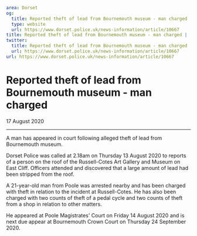 ```yaml
area: Dorset
og:
  title: Reported theft of lead from Bournemouth museum - man charged
  type: website
  url: https://www.dorset.police.uk/news-information/article/10667
title: Reported theft of lead from Bournemouth museum - man charged |
twitter:
  title: Reported theft of lead from Bournemouth museum - man charged
  url: https://www.dorset.police.uk/news-information/article/10667
url: https://www.dorset.police.uk/news-information/article/10667
```

# Reported theft of lead from Bournemouth museum - man charged

17 August 2020

* * *

A man has appeared in court following alleged theft of lead from Bournemouth museum.

Dorset Police was called at 2.18am on Thursday 13 August 2020 to reports of a person on the roof of the Russell-Cotes Art Gallery and Museum on East Cliff. Officers attended and discovered that a large amount of lead had been stripped from the roof.

A 21-year-old man from Poole was arrested nearby and has been charged with theft in relation to the incident at Russell-Cotes. He has also been charged with two counts of theft of a pedal cycle and two counts of theft from a shop in relation to other matters.

He appeared at Poole Magistrates' Court on Friday 14 August 2020 and is next due appear at Bournemouth Crown Court on Thursday 24 September 2020.
